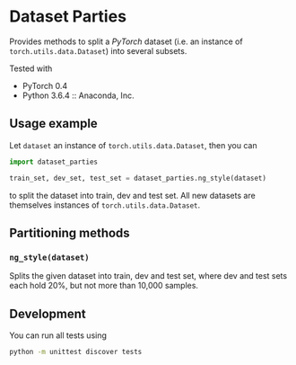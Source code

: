# Dataset Parties

Provides methods to split a *PyTorch* dataset (i.e. an instance of `torch.utils.data.Dataset`) into several subsets.

Tested with
 - PyTorch 0.4
 - Python 3.6.4 :: Anaconda, Inc.

## Usage example

Let `dataset` an instance of `torch.utils.data.Dataset`, then you can

```py
import dataset_parties

train_set, dev_set, test_set = dataset_parties.ng_style(dataset)
```

to split the dataset into train, dev and test set. All new datasets are themselves instances of `torch.utils.data.Dataset`.

## Partitioning methods

### `ng_style(dataset)`
Splits the given dataset into train, dev and test set, where dev and test sets each hold 20%, but not more than 10,000 samples.

## Development

You can run all tests using

```sh
python -m unittest discover tests
```
